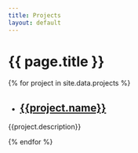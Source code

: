 ```yaml
---
title: Projects
layout: default
---
```


# {{ page.title }}

{% for project in site.data.projects %}

- ## [{{project.name}}]({{project.url}})
{{project.description}}

{% endfor %}
